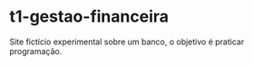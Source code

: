 # t1-gestao-financeira
Site fictício experimental sobre um banco, o objetivo é praticar programação.
